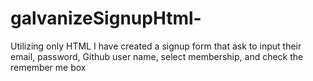 # galvanizeSignupHtml-
Utilizing only HTML I have created a signup form that ask to input their email, password, Github user name, select membership, and check the remember me box
